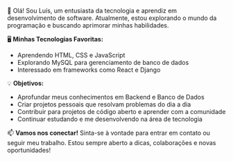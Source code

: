 👋 Olá! Sou Luís, um entusiasta da tecnologia e aprendiz em desenvolvimento de software. Atualmente, estou explorando o mundo da programação e buscando aprimorar minhas habilidades.

🖥️ **Minhas Tecnologias Favoritas:**
- Aprendendo HTML, CSS e JavaScript
- Explorando MySQL para gerenciamento de banco de dados
- Interessado em frameworks como React e Django

💡 **Objetivos:**
- Aprofundar meus conhecimentos em Backend e Banco de Dados
- Criar projetos pessoais que resolvam problemas do dia a dia
- Contribuir para projetos de código aberto e aprender com a comunidade
- Continuar estudando e me desenvolvendo na área de tecnologia

📫 **Vamos nos conectar!**
Sinta-se à vontade para entrar em contato ou seguir meu trabalho. Estou sempre aberto a dicas, colaborações e novas oportunidades!

